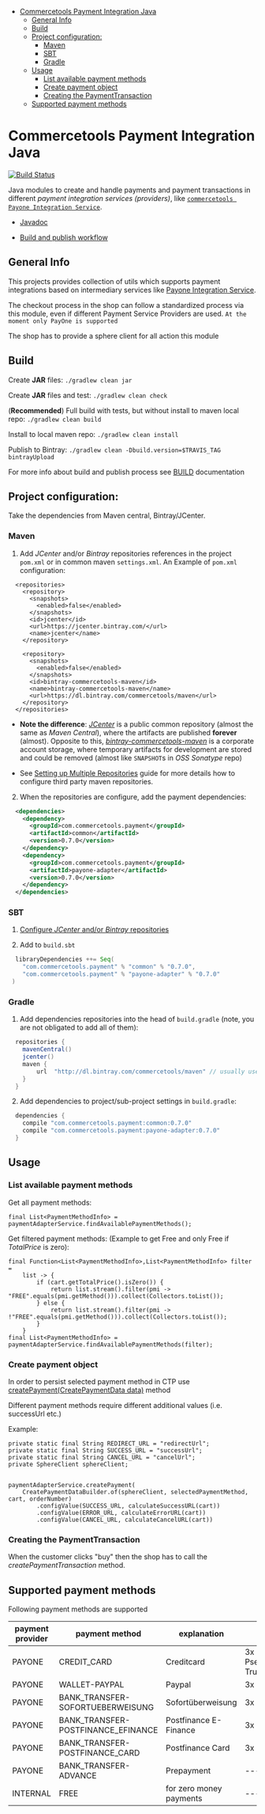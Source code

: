 <!-- START doctoc generated TOC please keep comment here to allow auto update -->
<!-- DON'T EDIT THIS SECTION, INSTEAD RE-RUN doctoc TO UPDATE -->


- [Commercetools Payment Integration Java](#commercetools-payment-integration-java)
  - [General Info](#general-info)
  - [Build](#build)
  - [Project configuration:](#project-configuration)
    - [Maven](#maven)
    - [SBT](#sbt)
    - [Gradle](#gradle)
  - [Usage](#usage)
    - [List available payment methods](#list-available-payment-methods)
    - [Create payment object](#create-payment-object)
    - [Creating the PaymentTransaction](#creating-the-paymenttransaction)
  - [Supported payment methods](#supported-payment-methods)

<!-- END doctoc generated TOC please keep comment here to allow auto update -->

Commercetools Payment Integration Java
==================

[![Build Status](https://travis-ci.org/commercetools/commercetools-payment-integration-java.svg?branch=master)](https://travis-ci.com/commercetools/project-payment) 

Java modules to create and handle payments and payment transactions in different _payment integration services (providers)_, 
like [`commercetools Payone Integration Service`](https://github.com/commercetools/commercetools-payone-integration). 

* [Javadoc](https://commercetools.github.io/commercetools-payment-integration-java/javadoc/v/)

* [Build and publish workflow](BUILD.md)

## General Info
This projects provides collection of utils which supports payment integrations based on intermediary services like 
[Payone Integration Service](https://github.com/commercetools/commercetools-payone-integration).

The checkout process in the shop can follow a standardized process via this module, even if different Payment Service Providers are used.
`At the moment only PayOne is supported`

The shop has to provide a sphere client for all action this module

## Build
Create **JAR** files:
`./gradlew clean jar`

Create **JAR** files and test:
`./gradlew clean check`

(**Recommended**) Full build with tests, but without install to maven local repo:
`./gradlew clean build`

Install to local maven repo:
`./gradlew clean install`

Publish to Bintray:
`./gradlew clean -Dbuild.version=$TRAVIS_TAG bintrayUpload`

For more info about build and publish process see [BUILD](BUILD.md) documentation

## Project configuration:
Take the dependencies from Maven central, Bintray/JCenter.

### Maven

  1. Add _JCenter_ and/or _Bintray_ repositories references in the project `pom.xml` or in common maven `settings.xml`.
  An Example of `pom.xml` configuration:
  ```
    <repositories>
      <repository>
        <snapshots>
          <enabled>false</enabled>
        </snapshots>
        <id>jcenter</id>
        <url>https://jcenter.bintray.com/</url>
        <name>jcenter</name>
      </repository>
      
      <repository>
        <snapshots>
          <enabled>false</enabled>
        </snapshots>
        <id>bintray-commercetools-maven</id>
        <name>bintray-commercetools-maven</name>
        <url>https://dl.bintray.com/commercetools/maven</url>
      </repository>
    </repositories>
  ```
  
  - **Note the difference**: [_JCenter_](https://bintray.com/bintray/jcenter) is a public common repository 
  (almost the same as _Maven Central_), where the artifacts are published **forever** (almost). 
  Opposite to this, [_bintray-commercetools-maven_](https://bintray.com/commercetools/maven/) 
  is a corporate account storage, where temporary artifacts for development are stored and could be removed 
  (almost like `SNAPSHOT`s in _OSS Sonatype_ repo)
  
  - See [Setting up Multiple Repositories](https://maven.apache.org/guides/mini/guide-multiple-repositories.html)
  guide for more details how to configure third party maven repositories.

  2. When the repositories are configure, add the payment dependencies:
    
  ```xml
    <dependencies>
      <dependency>
        <groupId>com.commercetools.payment</groupId>
        <artifactId>common</artifactId>
        <version>0.7.0</version>
      </dependency>
      <dependency>
        <groupId>com.commercetools.payment</groupId>
        <artifactId>payone-adapter</artifactId>
        <version>0.7.0</version>
      </dependency>
    </dependencies>
  ```

### SBT

  1. [Configure _JCenter_ and/or _Bintray_ repositories](http://www.scala-sbt.org/0.13/docs/Resolvers.html)
  
  2. Add to `build.sbt`
  
  ```scala
    libraryDependencies ++= Seq(
      "com.commercetools.payment" % "common" % "0.7.0",
      "com.commercetools.payment" % "payone-adapter" % "0.7.0"
   )
  ```

### Gradle

  1. Add dependencies repositories into the head of `build.gradle` (note, you are not obligated to add all of them):
  
  ```groovy
    repositories {
      mavenCentral()
      jcenter()
      maven {
          url  "http://dl.bintray.com/commercetools/maven" // usually used only for developers to test non-stable not published versions
      }
    }
  ```

  2. Add dependencies to project/sub-project settings in `build.gradle`:
  
  ```groovy
    dependencies {
      compile "com.commercetools.payment:common:0.7.0"
      compile "com.commercetools.payment:payone-adapter:0.7.0"
    }
  ```
  
## Usage

### List available payment methods 
Get all payment methods:

    final List<PaymentMethodInfo> = paymentAdapterService.findAvailablePaymentMethods();
Get filtered payment methods: (Example to get Free and only Free if *TotalPrice* is zero):

    final Function<List<PaymentMethodInfo>,List<PaymentMethodInfo> filter =
        list -> {
            if (cart.getTotalPrice().isZero()) {
                return list.stream().filter(pmi -> "FREE".equals(pmi.getMethod())).collect(Collectors.toList());
            } else {
                return list.stream().filter(pmi -> !"FREE".equals(pmi.getMethod())).collect(Collectors.toList());
            }
        }
    final List<PaymentMethodInfo> = paymentAdapterService.findAvailablePaymentMethods(filter);

### Create payment object 

In order to persist selected payment method in CTP use [createPayment(CreatePaymentData data)](https://commercetools.github.io/commercetools-payment-integration-java/javadoc/v/current/com/commercetools/payment/service/PaymentAdapterService.html#createPayment-com.commercetools.payment.model.CreatePaymentData-)
method


Different payment methods require different additional values (i.e. successUrl etc.)

Example:

    private static final String REDIRECT_URL = "redirectUrl";
    private static final String SUCCESS_URL = "successUrl";
    private static final String CANCEL_URL = "cancelUrl";
    private SphereClient sphereClient;
    
    
    paymentAdapterService.createPayment(
        CreatePaymentDataBuilder.of(sphereClient, selectedPaymentMethod, cart, orderNumber)
            .configValue(SUCCESS_URL, calculateSuccessURL(cart))
            .configValue(ERROR_URL, calculateErrorURL(cart))
            .configValue(CANCEL_URL, calculateCancelURL(cart))


### Creating the PaymentTransaction
When the customer clicks "buy" then the shop has to call the *createPaymentTransaction* method.


## Supported payment methods
Following payment methods are supported

| payment provider | payment method                     | explanation             | required parameters                    |
|------------------|------------------------------------|-------------------------|----------------------------------------|
| PAYONE           | CREDIT_CARD                        | Creditcard              | 3x URLs PseudoPan & TrunctatedcardPan  |
| PAYONE           | WALLET-PAYPAL                      | Paypal                  | 3x URLs                                |
| PAYONE           | BANK_TRANSFER-SOFORTUEBERWEISUNG   | Sofortüberweisung       | 3x URLs                                |
| PAYONE           | BANK_TRANSFER-POSTFINANCE_EFINANCE | Postfinance E-Finance   | 3x URLs                                |
| PAYONE           | BANK_TRANSFER-POSTFINANCE_CARD     | Postfinance Card        | 3x URLs                                |
| PAYONE           | BANK_TRANSFER-ADVANCE              | Prepayment              | -------                                |
| INTERNAL         | FREE                               | for zero money payments | -------                                |
